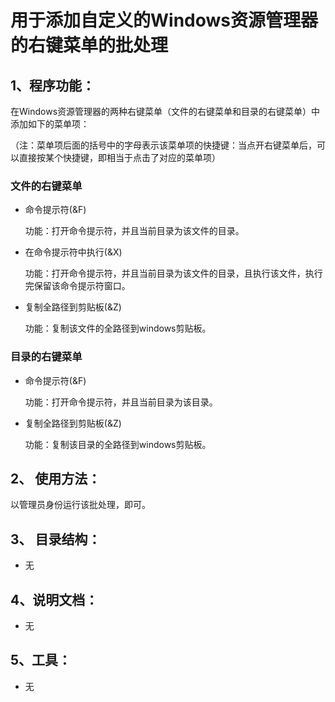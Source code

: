 # 用于添加自定义的Windows资源管理器的右键菜单的批处理

## 1、程序功能：

在Windows资源管理器的两种右键菜单（文件的右键菜单和目录的右键菜单）中添加如下的菜单项：

（注：菜单项后面的括号中的字母表示该菜单项的快捷键：当点开右键菜单后，可以直接按某个快捷键，即相当于点击了对应的菜单项）

### 文件的右键菜单

- 命令提示符(&F)                   

  功能：打开命令提示符，并且当前目录为该文件的目录。

- 在命令提示符中执行(&X) 

  功能：打开命令提示符，并且当前目录为该文件的目录，且执行该文件，执行完保留该命令提示符窗口。

- 复制全路径到剪贴板(&Z) 

  功能：复制该文件的全路径到windows剪贴板。



### 目录的右键菜单

- 命令提示符(&F)                    

  功能：打开命令提示符，并且当前目录为该目录。

- 复制全路径到剪贴板(&Z)       

  功能：复制该目录的全路径到windows剪贴板。


## 2、 使用方法：

以管理员身份运行该批处理，即可。



## 3、 目录结构：

- 无


## 4、说明文档：

- 无


## 5、工具：

- 无


